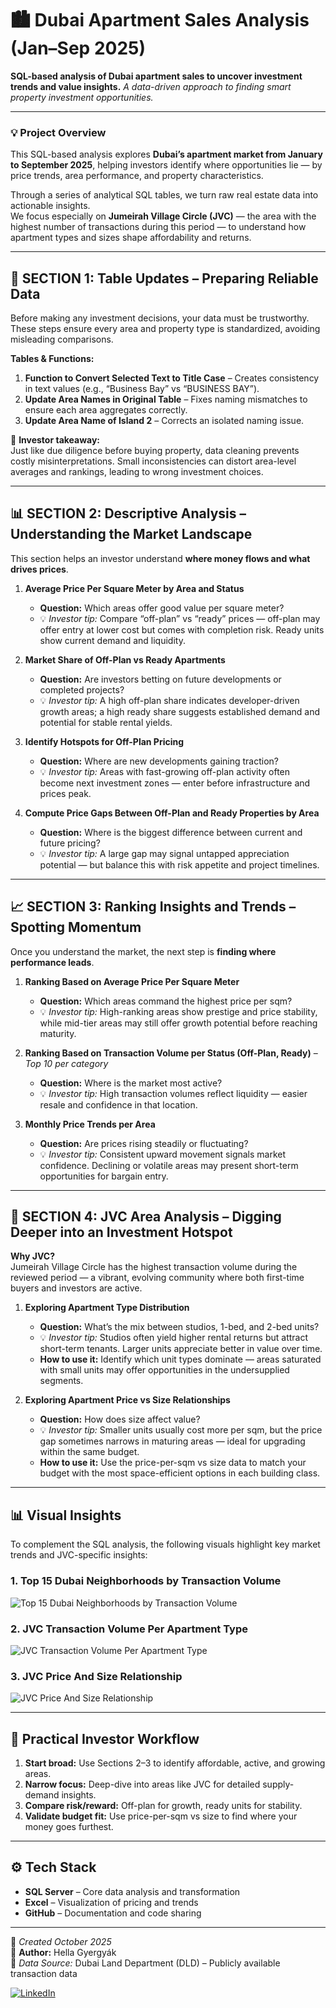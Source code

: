 # 🏙️ Dubai Apartment Sales Analysis (Jan–Sep 2025)
**SQL-based analysis of Dubai apartment sales to uncover investment trends and value insights.**
*A data-driven approach to finding smart property investment opportunities.*

---

### 💡 Project Overview
This SQL-based analysis explores **Dubai’s apartment market from January to September 2025**, helping investors identify where opportunities lie — by price trends, area performance, and property characteristics.

Through a series of analytical SQL tables, we turn raw real estate data into actionable insights.  
We focus especially on **Jumeirah Village Circle (JVC)** — the area with the highest number of transactions during this period — to understand how apartment types and sizes shape affordability and returns.

---

## 🧹 SECTION 1: Table Updates – Preparing Reliable Data
Before making any investment decisions, your data must be trustworthy.  
These steps ensure every area and property type is standardized, avoiding misleading comparisons.

**Tables & Functions:**
1. **Function to Convert Selected Text to Title Case** – Creates consistency in text values (e.g., “Business Bay” vs “BUSINESS BAY”).  
2. **Update Area Names in Original Table** – Fixes naming mismatches to ensure each area aggregates correctly.  
3. **Update Area Name of Island 2** – Corrects an isolated naming issue.

🧭 **Investor takeaway:**  
Just like due diligence before buying property, data cleaning prevents costly misinterpretations. Small inconsistencies can distort area-level averages and rankings, leading to wrong investment choices.

---

## 📊 SECTION 2: Descriptive Analysis – Understanding the Market Landscape
This section helps an investor understand **where money flows and what drives prices**.

1. **Average Price Per Square Meter by Area and Status**  
   - **Question:** Which areas offer good value per square meter?  
   - 💡 *Investor tip:* Compare “off-plan” vs “ready” prices — off-plan may offer entry at lower cost but comes with completion risk. Ready units show current demand and liquidity.

2. **Market Share of Off-Plan vs Ready Apartments**  
   - **Question:** Are investors betting on future developments or completed projects?  
   - 💡 *Investor tip:* A high off-plan share indicates developer-driven growth areas; a high ready share suggests established demand and potential for stable rental yields.

3. **Identify Hotspots for Off-Plan Pricing**  
   - **Question:** Where are new developments gaining traction?  
   - 💡 *Investor tip:* Areas with fast-growing off-plan activity often become next investment zones — enter before infrastructure and prices peak.

4. **Compute Price Gaps Between Off-Plan and Ready Properties by Area**  
   - **Question:** Where is the biggest difference between current and future pricing?  
   - 💡 *Investor tip:* A large gap may signal untapped appreciation potential — but balance this with risk appetite and project timelines.

---

## 📈 SECTION 3: Ranking Insights and Trends – Spotting Momentum
Once you understand the market, the next step is **finding where performance leads**.

1. **Ranking Based on Average Price Per Square Meter**  
   - **Question:** Which areas command the highest price per sqm?  
   - 💡 *Investor tip:* High-ranking areas show prestige and price stability, while mid-tier areas may still offer growth potential before reaching maturity.

2. **Ranking Based on Transaction Volume per Status (Off-Plan, Ready)** – *Top 10 per category*  
   - **Question:** Where is the market most active?  
   - 💡 *Investor tip:* High transaction volumes reflect liquidity — easier resale and confidence in that location.

3. **Monthly Price Trends per Area**  
   - **Question:** Are prices rising steadily or fluctuating?  
   - 💡 *Investor tip:* Consistent upward movement signals market confidence. Declining or volatile areas may present short-term opportunities for bargain entry.

---

## 🏡 SECTION 4: JVC Area Analysis – Digging Deeper into an Investment Hotspot
**Why JVC?**  
Jumeirah Village Circle has the highest transaction volume during the reviewed period — a vibrant, evolving community where both first-time buyers and investors are active.

1. **Exploring Apartment Type Distribution**  
   - **Question:** What’s the mix between studios, 1-bed, and 2-bed units?  
   - 💡 *Investor tip:* Studios often yield higher rental returns but attract short-term tenants. Larger units appreciate better in value over time.  
   - **How to use it:** Identify which unit types dominate — areas saturated with small units may offer opportunities in the undersupplied segments.

2. **Exploring Apartment Price vs Size Relationships**  
   - **Question:** How does size affect value?  
   - 💡 *Investor tip:* Smaller units usually cost more per sqm, but the price gap sometimes narrows in maturing areas — ideal for upgrading within the same budget.  
   - **How to use it:** Use the price-per-sqm vs size data to match your budget with the most space-efficient options in each building class.

---

## 📊 Visual Insights

To complement the SQL analysis, the following visuals highlight key market trends and JVC-specific insights:

### 1. Top 15 Dubai Neighborhoods by Transaction Volume
![Top 15 Dubai Neighborhoods by Transaction Volume](1_Top15_Dubai_Neighborhoods.png)

### 2. JVC Transaction Volume Per Apartment Type
![JVC Transaction Volume Per Apartment Type](2_JVC_Transaction_Volume.png)

### 3. JVC Price And Size Relationship
![JVC Price And Size Relationship](3_JVC_Price_Size_Relationship.png)


---

## 🧭 Practical Investor Workflow
1. **Start broad:** Use Sections 2–3 to identify affordable, active, and growing areas.  
2. **Narrow focus:** Deep-dive into areas like JVC for detailed supply-demand insights.  
3. **Compare risk/reward:** Off-plan for growth, ready units for stability.  
4. **Validate budget fit:** Use price-per-sqm vs size to find where your money goes furthest.

---

## ⚙️ Tech Stack
- **SQL Server** – Core data analysis and transformation  
- **Excel** – Visualization of pricing and trends  
- **GitHub** – Documentation and code sharing


---

📅 *Created October 2025*  
👤 **Author:** Hella Gyergyák  
📍 *Data Source:* Dubai Land Department (DLD) – Publicly available transaction data  

[![LinkedIn](https://img.shields.io/badge/LinkedIn-Connect-blue?logo=linkedin&logoColor=white)](https://www.linkedin.com/in/hellagyergyak/)


